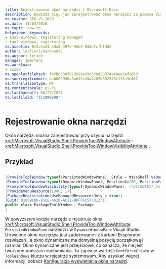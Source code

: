 ```yaml
---
title: Rejestrowanie okna narzędzi | Microsoft Docs
description: Dowiedz się, jak zarejestrować okna narzędzi za pomocą Visual Studio ProvideToolWindowAttribute i ProvideToolWindowVisibilityAttribute.
ms.custom: SEO-VS-2020
ms.date: 11/04/2016
ms.topic: how-to
helpviewer_keywords:
- tool windows, registering managed
- tool windows, registering
ms.assetid: 8c8c4a24-3da4-497b-9db2-0ddd7cfbfdd2
author: leslierichardson95
ms.author: lerich
manager: jmartens
ms.workload:
- vssdk
ms.openlocfilehash: f4fb6330f913989a69c5d8d28374a40ea14d266d
ms.sourcegitcommit: bab002936a9a642e45af407d652345c113a9c467
ms.translationtype: MT
ms.contentlocale: pl-PL
ms.lasthandoff: 06/25/2021
ms.locfileid: "112899098"
---
```

# <a name="register-a-tool-window"></a>Rejestrowanie okna narzędzi
Okna narzędzi można zarejestrować przy użyciu narzędzi <xref:Microsoft.VisualStudio.Shell.ProvideToolWindowAttribute> i  <xref:Microsoft.VisualStudio.Shell.ProvideToolWindowVisibilityAttribute> .

## <a name="example"></a>Przykład

```csharp

[ProvideToolWindow(typeof(PersistedWindowPane), Style = MsVsShell.VsDockStyle.Tabbed, Window = "3ae79031-e1bc-11d0-8f78-00a0c9110057")]
[ProvideToolWindow(typeof(DynamicWindowPane), PositionX=250, PositionY=250, Width=160, Height=180, Transient=true)]
[ProvideToolWindowVisibility(typeof(DynamicWindowPane), /*UICONTEXT_SolutionExists*/"f1536ef8-92ec-443c-9ed7-fdadf150da82")]
[ProvideMenuResource(1000, 1)]
[PackageRegistration(UseManagedResourcesOnly = true)]
[Guid("01069CDD-95CE-4620-AC21-DDFF6C57F012")]
public class PackageToolWindow : Package
{
```

 W powyższym kodzie narzędzie rejestruje okna <xref:Microsoft.VisualStudio.Shell.ProvideToolWindowAttribute> `PersistedWindowPane` narzędzi i w `DynamicWindowPane` Visual Studio. Utrwalone okno narzędzia jest zadokowane i z kartami Eksplorator rozwiązań **,** a okno dynamiczne ma domyślną pozycję początkową i rozmiar. Okno dynamiczne jest przejściowe, co oznacza, że nie jest tworzone podczas uruchamiania. To zapisuje wartość `DontForceCreate` w `ToolWindows` kluczu w rejestrze systemowym. Aby uzyskać więcej informacji, zobacz [Konfiguracja wyświetlania okna narzędzi](/previous-versions/visualstudio/visual-studio-2015/extensibility/tool-window-display-configuration?preserve-view=true&view=vs-2015).